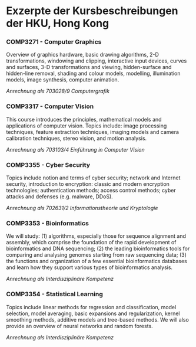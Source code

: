 # Exzerpte der Kursbeschreibungen der HKU, Hong Kong

### COMP3271 - Computer Graphics 
Overview of graphics hardware, basic drawing algorithms, 2-D transformations, windowing and clipping, interactive input devices, curves and surfaces, 3-D transformations and viewing, hidden-surface and hidden-line removal, shading and colour models, modelling, illumination models, image synthesis, computer animation. 

*Anrechnung als 703028/9 Computergrafik*

### COMP3317 - Computer Vision
This course introduces the principles, mathematical models and applications of computer vision. Topics include: image processing techniques, feature extraction techniques, imaging models and camera calibration techniques, stereo vision, and motion analysis. 

*Anrechnung als 703103/4 Einführung in Computer Vision*

### COMP3355 - Cyber Security
Topics include notion and terms of cyber security; network and Internet security, introduction to encryption: classic and modern encryption technologies; authentication methods; access control methods; cyber attacks and defenses (e.g. malware, DDoS).

*Anrechnung als 702631/2 Informationstheorie und Kryptologie*

### COMP3353 - Bioinformatics
We will study: (1) algorithms, especially those for sequence alignment and assembly, which comprise the foundation of the rapid development of bioinformatics and DNA sequencing; (2) the leading bioinformatics tools for comparing and analysing genomes starting from raw sequencing data; (3) the functions and organization of a few essential bioinformatics databases and learn how they support various types of bioinformatics analysis. 
 
*Anrechnung als Interdisziplinäre Kompetenz*

### COMP3354 - Statistical Learning
Topics include linear methods for regression and classification, model selection, model averaging, basic expansions and regularization, kernel smoothing methods, additive models and tree-based methods. We will also provide an overview of neural networks and random forests.

*Anrechnung als Interdisziplinäre Kompetenz*
